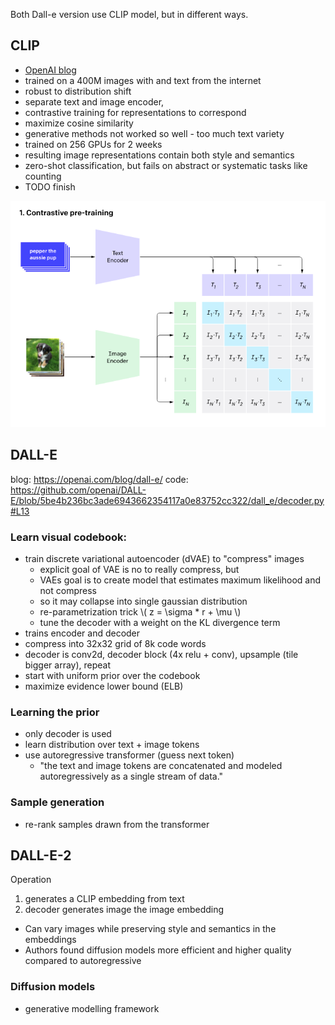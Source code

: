Both Dall-e version use CLIP model, but in different ways.

## CLIP
- [OpenAI blog](https://openai.com/blog/clip/)
- trained on a 400M images with and text from the internet
- robust to distribution shift
- separate text and image encoder,
- contrastive training for representations to correspond
- maximize cosine similarity 
- generative methods not worked so well - too much text variety
- trained on 256 GPUs for 2 weeks
- resulting image representations contain both style and semantics
- zero-shot classification, but fails on abstract or systematic tasks like counting
- TODO finish

![CLIP contrastive pretraining](../images/clip-contrastive-pretraining.png)

## DALL-E 

blog: https://openai.com/blog/dall-e/
code: https://github.com/openai/DALL-E/blob/5be4b236bc3ade6943662354117a0e83752cc322/dall_e/decoder.py#L13

	
### Learn visual codebook:
- train discrete variational autoencoder (dVAE) to "compress" images
	- explicit goal of VAE is no to really compress, but 
	- VAEs goal is to create model that estimates maximum likelihood and not compress
	- so it may collapse into single gaussian distribution
	- re-parametrization trick \\( z = \sigma * r + \mu \\)
	- tune the decoder with a weight on the KL divergence term
- trains encoder and decoder
- compress into 32x32 grid of 8k code words
- decoder is conv2d, decoder block (4x relu + conv), upsample (tile bigger array), repeat
- start with uniform prior over the codebook
- maximize evidence lower bound (ELB)

### Learning the prior
- only decoder is used 
- learn distribution over text + image tokens
- use autoregressive transformer (guess next token)
	- "the text and image tokens are concatenated and modeled autoregressively as a single stream of data."
	
### Sample generation
- re-rank samples drawn from the transformer

## DALL-E-2
Operation
1. generates a CLIP embedding from text
2. decoder generates image the image embedding

- Can vary images while preserving style and semantics in the embeddings
- Authors found diffusion models more efficient and higher quality compared to autoregressive

### Diffusion models
- generative modelling framework
